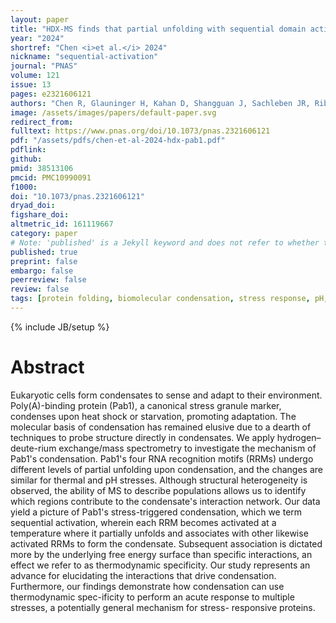 ```yaml
---
layout: paper
title: "HDX-MS finds that partial unfolding with sequential domain activation controls condensation of a cellular stress marker"
year: "2024"
shortref: "Chen <i>et al.</i> 2024"
nickname: "sequential-activation"
journal: "PNAS"
volume: 121
issue: 13
pages: e2321606121
authors: "Chen R, Glauninger H, Kahan D, Shangguan J, Sachleben JR, Riback JA, Drummond DA, Sosnick TR"
image: /assets/images/papers/default-paper.svg
redirect_from: 
fulltext: https://www.pnas.org/doi/10.1073/pnas.2321606121
pdf: "/assets/pdfs/chen-et-al-2024-hdx-pab1.pdf"
pdflink:
github: 
pmid: 38513106
pmcid: PMC10990091
f1000: 
doi: "10.1073/pnas.2321606121"
dryad_doi: 
figshare_doi: 
altmetric_id: 161119667
category: paper
# Note: 'published' is a Jekyll keyword and does not refer to whether the paper is published, but rather to whether this Markdown should be part of the rendered site.
published: true
preprint: false
embargo: false	
peerreview: false
review: false
tags: [protein folding, biomolecular condensation, stress response, pH, heat shock]
---
```

{% include JB/setup %}

# Abstract 

Eukaryotic cells form condensates to sense and adapt to their environment. Poly(A)-binding protein (Pab1), a canonical stress granule marker, condenses upon heat shock or starvation, promoting adaptation. The molecular basis of condensation has remained elusive due to a dearth of techniques to probe structure directly in condensates. We apply hydrogen–deute-rium exchange/mass spectrometry to investigate the mechanism of Pab1's condensation. Pab1's four RNA recognition motifs (RRMs) undergo different levels of partial unfolding upon condensation, and the changes are similar for thermal and pH stresses. Although structural heterogeneity is observed, the ability of MS to describe populations allows us to identify which regions contribute to the condensate's interaction network. Our data yield a picture of Pab1's stress-triggered condensation, which we term sequential activation, wherein each RRM becomes activated at a temperature where it partially unfolds and associates with other likewise activated RRMs to form the condensate. Subsequent association is dictated more by the underlying free energy surface than specific interactions, an effect we refer to as thermodynamic specificity. Our study represents an advance for elucidating the interactions that drive condensation. Furthermore, our findings demonstrate how condensation can use thermodynamic spec-ificity to perform an acute response to multiple stresses, a potentially general mechanism for stress- responsive proteins.
